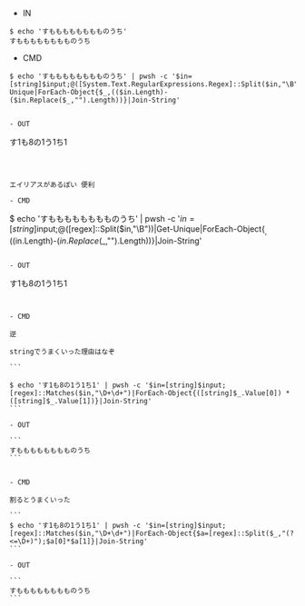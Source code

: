 - IN

```
$ echo 'すもももももももものうち'
すもももももももものうち
```

- CMD

```
$ echo 'すもももももももものうち' | pwsh -c '$in=[string]$input;@([System.Text.RegularExpressions.Regex]::Split($in,"\B"))|Get-Unique|ForEach-Object{$_,(($in.Length)-($in.Replace($_,"").Length))}|Join-String'


- OUT

```
す1も8の1う1ち1
```



エイリアスがあるぽい 便利

- CMD

```
$ echo 'すもももももももものうち' | pwsh -c '$in=[string]$input;@([regex]::Split($in,"\B"))|Get-Unique|ForEach-Object{$_,(($in.Length)-($in.Replace($_,"").Length))}|Join-String'
```

- OUT

```
す1も8の1う1ち1
````


- CMD

逆

stringでうまくいった理由はなぞ

```

$ echo 'す1も8の1う1ち1' | pwsh -c '$in=[string]$input;[regex]::Matches($in,"\D+\d+")|ForEach-Object{([string]$_.Value[0]) * ([string]$_.Value[1])}|Join-String'
```

- OUT

```
すもももももももものうち
```


- CMD

割るとうまくいった

```
$ echo 'す1も8の1う1ち1' | pwsh -c '$in=[string]$input;[regex]::Matches($in,"\D+\d+")|ForEach-Object{$a=[regex]::Split($_,"(?<=\D+)");$a[0]*$a[1]}|Join-String'
```

- OUT

```
すもももももももものうち
```
